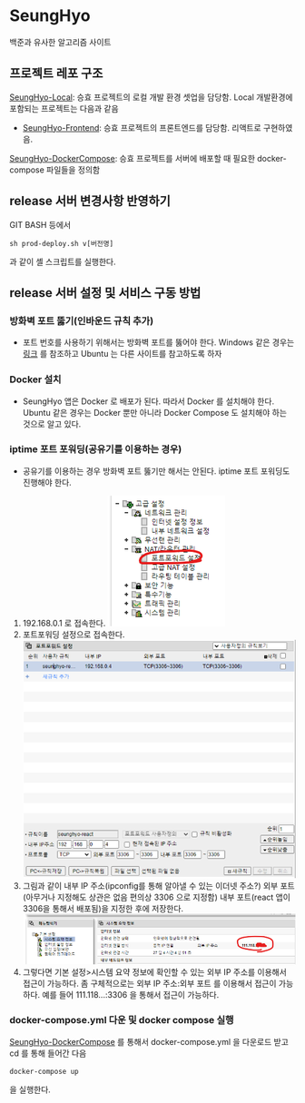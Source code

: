 # SeungHyo

백준과 유사한 알고리즘 사이트

## 프로젝트 레포 구조

[SeungHyo-Local](https://github.com/akak4456/SeungHyo-Local.git): 승효 프로젝트의 로컬 개발 환경 셋업을 담당함. Local 개발환경에 포함되는 프로젝트는 다음과 같음

- [SeungHyo-Frontend](https://github.com/akak4456/SeungHyo-Frontend.git): 승효 프로젝트의 프론트엔드를 담당함. 리액트로 구현하였음.

[SeungHyo-DockerCompose](https://github.com/akak4456/SeungHyo-DockerCompose.git): 승효 프로젝트를 서버에 배포할 때 필요한 docker-compose 파일들을 정의함

## release 서버 변경사항 반영하기

GIT BASH 등에서

```
sh prod-deploy.sh v[버전명]
```

과 같이 셸 스크립트를 실행한다.

## release 서버 설정 및 서비스 구동 방법

### 방화벽 포트 뚫기(인바운드 규칙 추가)

- 포트 번호를 사용하기 위해서는 방화벽 포트를 뚫어야 한다. Windows 같은 경우는 [링크](https://m.blog.naver.com/zeboll/221134011377) 를 참조하고 Ubuntu 는 다른 사이트를 참고하도록 하자

### Docker 설치

- SeungHyo 앱은 Docker 로 배포가 된다. 따라서 Docker 를 설치해야 한다. Ubuntu 같은 경우는 Docker 뿐만 아니라 Docker Compose 도 설치해야 하는 것으로 알고 있다.

### iptime 포트 포워딩(공유기를 이용하는 경우)

- 공유기를 이용하는 경우 방화벽 포트 뚫기만 해서는 안된다. iptime 포트 포워딩도 진행해야 한다.

1. 192.168.0.1 로 접속한다.
   ![](./img/iptime포트포워딩.png)
2. 포트포워딩 설정으로 접속한다.
   ![](./img/iptime포트포워딩저장방법.png)
3. 그림과 같이 내부 IP 주소(ipconfig를 통해 알아낼 수 있는 이더넷 주소?) 외부 포트(아무거나 지정해도 상관은 없음 편의상 3306 으로 지정함) 내부 포트(react 앱이 3306을 통해서 배포됨)을 지정한 후에 저장한다.
   ![](./img/iptime%20외부%20IP%20주소.png)
4. 그렇다면 기본 설정>시스템 요약 정보에 확인할 수 있는 외부 IP 주소를 이용해서 접근이 가능하다. 좀 구체적으로는 외부 IP 주소:외부 포트 를 이용해서 접근이 가능하다. 예를 들어 111.118...:3306 을 통해서 접근이 가능하다.

### docker-compose.yml 다운 및 docker compose 실행

[SeungHyo-DockerCompose](https://github.com/akak4456/SeungHyo-DockerCompose.git) 를 통해서 docker-compose.yml 을 다운로드 받고 cd 를 통해 들어간 다음

```
docker-compose up
```

을 실행한다.
